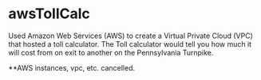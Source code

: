 # awsTollCalc
Used Amazon Web Services (AWS) to create a Virtual Private Cloud (VPC) that hosted a toll calculator. The Toll calculator would tell you how much it will cost from on exit to another on the Pennsylvania Turnpike.

**AWS instances, vpc, etc. cancelled.
